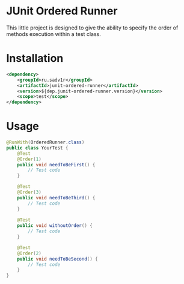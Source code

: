 JUnit Ordered Runner
====================
This little project is designed to give the ability to specify the order of methods execution within a test class.

Installation
==========================
```xml
<dependency>
    <groupId>ru.sadv1r</groupId>
    <artifactId>junit-ordered-runner</artifactId>
    <version>${dep.junit-ordered-runner.version}</version>
    <scope>test</scope>
</dependency>
```

Usage
====================================
```java
@RunWith(OrderedRunner.class)
public class YourTest {
    @Test
    @Order(1)
    public void needToBeFirst() {
        // Test code
    }

    @Test
    @Order(3)
    public void needToBeThird() {
        // Test code
    }
    
    @Test
    public void withoutOrder() {
        // Test code
    }

    @Test
    @Order(2)
    public void needToBeSecond() {
        // Test code
    }
}
```
